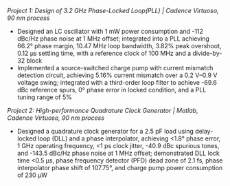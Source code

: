 *Project 1: Design of 3.2 GHz Phase-Locked Loop(PLL) | Cadence Virtuoso, 90 nm process*
* Designed an LC oscillator with 1 mW power consumption and -112 dBc/Hz phase noise at 1 MHz offset; integrated into a
PLL achieving 66.2° phase margin, 10.47 MHz loop bandwidth, 3.82% peak overshoot, 0.12 μs settling time, with a reference
clock of 100 MHz and a divide-by-32 block
* Implemented a source-switched charge pump with current mismatch detection circuit, achieving 5.16% current mismatch over
a 0.2 V–0.9 V voltage swing; integrated with a third-order loop filter to achieve -69.6 dBc reference spurs, 0° phase error in
locked condition, and a PLL tuning range of 5%

*Project 2: High-performance Quadrature Clock Generator | Matlab, Cadence Virtuoso, 90 nm process*
* Designed a quadrature clock generator for a 2.5 pF load using delay-locked loop (DLL) and a phase interpolator, achieving
<1.8° phase error, 1 GHz operating frequency, <1 ps clock jitter, -40.9 dBc spurious tones, and -143.5 dBc/Hz phase noise at
1 MHz offset; demonstrated DLL lock time <0.5 μs, phase frequency detector (PFD) dead zone of 2.1 fs, phase interpolator
phase shift of 107.75°, and charge pump power consumption of 230 μW
